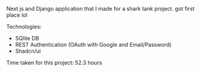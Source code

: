 Next js and Django application that I made for a shark tank project. got first place lol

Technologies:
* SQlite DB
* REST Authentication (OAuth with Google and Email/Password)
* Shadcn/ui

Time taken for this project: 52.3 hours 
